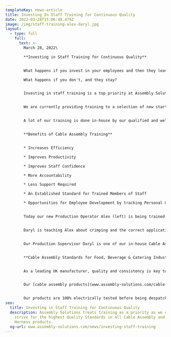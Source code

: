 ```yaml
---
templateKey: news-article
title: Investing In Staff Training for Continuous Quality
date: 2022-03-28T15:06:48.479Z
image: /img/staff-training-alex-daryl.jpg
layout:
  - type: full
    full:
      text: >-
        March 28, 2022\

        **Investing in Staff Training for Continuous Quality**


        What happens if you invest in your employees and then they leave?\

        What happens if you don't, and they stay?


        Investing in staff training is a top priority at Assembly Solutions as we continually push for higher quality standards and to give employees confidence in all their work.


        We are currently providing training to a selection of new starters who have joined our [Cable Assembly](www.assembly-solutions.com/cable-assembly) department after significant growth in this product area. We have recruited 5 new production operators to support the work load, and over the next 4 weeks they will learn the skills of how to manufacture [custom cable assemblies](www.assembly-solutions.com/cable-assemblies) and understand the standards that every product must be made to.


        A lot of our training is done in-house by our qualified and well experienced cable assembly Technicians. By training in-house, we can work with real projects that are passing through production. Showing staff how a cable assembly is made starts right at the beginning with the CAD drawing, specification, wire list, parts list and work instructions which are all custom created by our Engineering Team.


        **Benefits of Cable Assembly Training** 


        * Increases Efficiency

        * Improves Productivity

        * Improves Staff Confidence

        * More Accountability

        * Less Support Required

        * An Established Standard for Trained Members of Staff

        * Opportunities for Employee Development by tracking Personal Growth


        Today our new Production Operator Alex (left) is being trained Daryl on how to make Custom Mains Power Cables. These cables are for the Food & Catering Industry, to be used in Heated Food Serving Units.


        Daryl is teaching Alex about crimping and the correct application of Ferrule/Core End Terminals. He will learn how to use crimp tools, how to crimp to IPC 620 standards including crimping techniques, and how to identify an incorrectly crimped terminal. 


        Our Production Supervisor Daryl is one of our in-house Cable Assembly trainers and has almost achieved 10 Years Service at Assembly Solutions. He is a highly skilled cable assembly technician who has worked on some our biggest contracts that have consisted of [EV & HV Battery Cables](www.assembly-solutions.com/battery-and-hv-cables) and 10m long [Automotive Wiring Harnesses](www.assembly-solutions.com/wiring-harness). He is an exceptional team player and is fully qualified to IPC 620 standards. Daryl is also on our Health & Safety Committee Board which means he contributes to top level continuous improvement projects relating to our Health & Safety.


        **Cable Assembly Standards for Food, Beverage & Catering Industry**


        As a leading UK manufacturer, quality and consistency is key to maintaining our reputation and reliability of products. 


        Our [cable assembly products](www.assembly-solutions.com/cable-assembly) are specially manufactured to meet the high standards of the food & catering market sector. We understand the significant importance of clean equipment but also the high temperatures that the equipment can reach. The cables we manufacture must be able to withstand aggressive corrosive cleaning chemicals that is used to kill germs and counteract contamination. All [cable assemblies](www.assembly-solutions.com/cable-assemblies) must also offer strong resistance and remain undamaged when in contact with extreme high temperatures. Cables are made against customer specification and we hold a wide range of stock of; cables, wires, glands and terminals. 


        Our products are 100% electrically tested before being despatched from our factory, giving customers confidence that all cables will work without any faults when being installed into their [Food & Catering Equipment](www.assembly-solutions.com/markets/food-and-catering).
seo:
  title: Investing in Staff Training for Continuous Quality
  description: Assembly Solutions treats training as a priority as we continually
    strive for the highest Quality Standards in all Cable Assembly and Wiring
    Harness products.
  og-url: www.assembly-solutions.com/news/investing-staff-training
---
```


